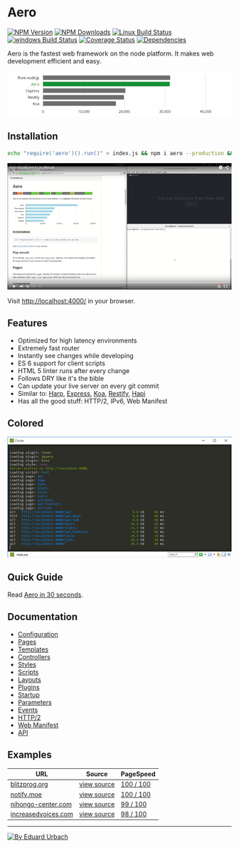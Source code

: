 # Aero

[![NPM Version][npm-image]][npm-url]
[![NPM Downloads][downloads-image]][downloads-url]
[![Linux Build Status][travis-image]][travis-url]
[![windows Build Status][appveyor-image]][appveyor-url]
[![Coverage Status][coveralls-image]][coveralls-url]
[![Dependencies][dependencies-image]][dependencies-url]

Aero is the fastest web framework on the node platform. It makes web development efficient and easy.

[![Aero vs. Express vs. Koa vs. Restify vs. Node](docs/images/benchmark.png "Shows requests per second. More is better. Tested with node 6.5.0 on ApacheBench.")](https://github.com/blitzprog/webserver-benchmarks)

## Installation

```bash
echo "require('aero')().run()" > index.js && npm i aero --production && node .
```

[![Aero Installation & Live Reload](docs/images/aero-installation.png)](https://youtu.be/rcyO3C_cRB4)

Visit [http://localhost:4000/](http://localhost:4000/) in your browser.

## Features

* Optimized for high latency environments
* Extremely fast router
* Instantly see changes while developing
* ES 6 support for client scripts
* HTML 5 linter runs after every change
* Follows DRY like it's the bible
* Can update your live server on every git commit
* Similar to: [Harp](http://harpjs.com/), [Express](http://expressjs.com/), [Koa](http://koajs.com/), [Restify](http://mcavage.me/node-restify/), [Hapi](http://hapijs.com/)
* Has all the good stuff: HTTP/2, IPv6, Web Manifest

## Colored

![Windows output (cmder)](docs/images/colored-windows.png)

## Quick Guide

Read [Aero in 30 seconds](docs/QuickGuide.md).

## Documentation

* [Configuration](docs/Configuration.md)
* [Pages](docs/Pages.md)
* [Templates](docs/Templates.md)
* [Controllers](docs/Controllers.md)
* [Styles](docs/Styles.md)
* [Scripts](docs/Scripts.md)
* [Layouts](docs/Layouts.md)
* [Plugins](docs/Plugins.md)
* [Startup](docs/Startup.md)
* [Parameters](docs/Parameters.md)
* [Events](docs/Events.md)
* [HTTP/2](docs/HTTP2.md)
* [Web Manifest](docs/Manifest.md)
* [API](docs/API.md)

## Examples

URL                                                                | Source | PageSpeed
------------------------------------------------------------------ | ------ | ---------
[blitzprog.org](https://blitzprog.org)                             | [view source](https://github.com/blitzprog/blitzprog.org)                 | [100 / 100](https://developers.google.com/speed/pagespeed/insights/?url=https://blitzprog.org&tab=desktop)
[notify.moe](https://notify.moe)                                   | [view source](https://github.com/animenotifier/notify.moe)                | [100 / 100](https://developers.google.com/speed/pagespeed/insights/?url=https://notify.moe&tab=desktop)
[nihongo-center.com](https://nihongo-center.com)                   | [view source](https://github.com/nihongocenter/nihongo-center.com)        | [99 / 100](https://developers.google.com/speed/pagespeed/insights/?url=https://nihongo-center.com&tab=desktop)
[increasedvoices.com](http://increasedvoices.com)                  | [view source](https://github.com/mysticalnight/increasedvoices.com)       | [98 / 100](https://developers.google.com/speed/pagespeed/insights/?url=http://increasedvoices.com&tab=desktop)

---

[![By Eduard Urbach](http://forthebadge.com/images/badges/built-with-love.svg)](https://github.com/blitzprog)

[npm-image]: https://img.shields.io/npm/v/aero.svg
[npm-url]: https://npmjs.org/package/aero
[travis-image]: https://img.shields.io/travis/aerojs/aero/master.svg?label=linux
[travis-url]: https://travis-ci.org/aerojs/aero
[appveyor-image]: https://img.shields.io/appveyor/ci/blitzprog/aero.svg?label=windows
[appveyor-url]: https://ci.appveyor.com/project/blitzprog/aero
[coveralls-image]: https://img.shields.io/coveralls/aerojs/aero/master.svg
[coveralls-url]: https://coveralls.io/r/aerojs/aero?branch=master
[downloads-image]: https://img.shields.io/npm/dm/aero.svg
[downloads-url]: https://npmjs.org/package/aero
[dependencies-image]: https://david-dm.org/aerojs/aero.svg
[dependencies-url]: https://david-dm.org/aerojs/aero
